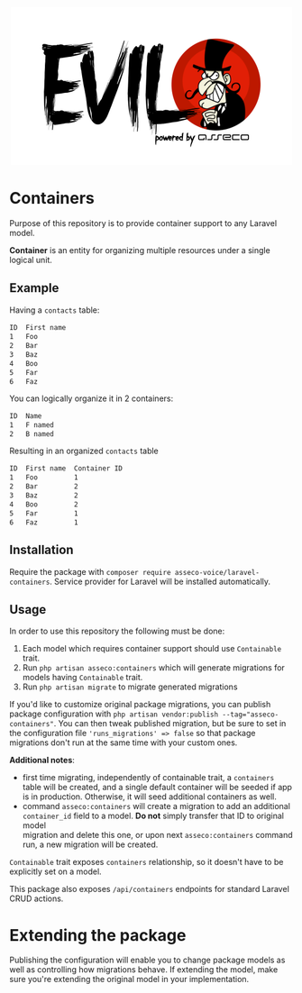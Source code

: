 <p align="center"><a href="https://see.asseco.com" target="_blank"><img src="https://github.com/asseco-voice/art/blob/main/evil_logo.png" width="500"></a></p>
 
# Containers

Purpose of this repository is to provide container support to any Laravel model. 

**Container** is an entity for organizing multiple resources under a single logical unit. 

## Example

Having a ``contacts`` table:

```
ID  First name
1   Foo 
2   Bar
3   Baz
4   Boo
5   Far
6   Faz
```

You can logically organize it in 2 containers:

```
ID  Name
1   F named
2   B named
```

Resulting in an organized ``contacts`` table

```
ID  First name  Container ID
1   Foo         1   
2   Bar         2
3   Baz         2
4   Boo         2
5   Far         1
6   Faz         1
```

## Installation

Require the package with ``composer require asseco-voice/laravel-containers``.
Service provider for Laravel will be installed automatically.

## Usage

In order to use this repository the following must be done:

1. Each model which requires container support should use ``Containable`` trait. 
1. Run ``php artisan asseco:containers`` which will generate migrations 
for models having `Containable` trait. 
1. Run ``php artisan migrate`` to migrate generated migrations

If you'd like to customize original package migrations, you can publish 
package configuration with `php artisan vendor:publish --tag="asseco-containers"`.
You can then tweak published migration, but be sure to set in the configuration
file ``'runs_migrations' => false`` so that package migrations don't run at the
same time with your custom ones. 

**Additional notes**: 
- first time migrating, independently of containable trait, a
``containers`` table will be created, and a single default container will be seeded if 
app is in production. Otherwise, it will seed additional containers as well.
- command ``asseco:containers`` will create a migration to add an additional 
``container_id`` field to a model. **Do not** simply transfer that ID to original model  
migration and delete this one, or upon next ``asseco:containers`` command run, a 
new migration will be created.

``Containable`` trait exposes `containers` relationship, so it doesn't
have to be explicitly set on a model.

This package also exposes ``/api/containers`` endpoints for standard Laravel CRUD actions.

# Extending the package

Publishing the configuration will enable you to change package models as
well as controlling how migrations behave. If extending the model, make sure
you're extending the original model in your implementation.
